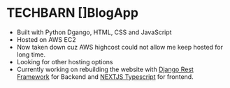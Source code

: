 # TECHBARN []BlogApp

- Built with Python Dgango, HTML, CSS and JavaScript
- Hosted on AWS EC2
- Now taken down cuz AWS highcost could not allow me keep hosted for long time.
- Looking for other hosting options
- Currently working on rebuilding the website with [Django Rest Framework]([https://django](https://www.django-rest-framework.org/)) for Backend and [NEXTJS Typescript](https://nextjs.org) for frontend.

